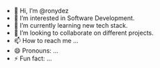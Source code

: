 - 👋 Hi, I’m @ronydez
- 👀 I’m interested in Software Development.
- 🌱 I’m currently learning new tech stack.
- 💞️ I’m looking to collaborate on different projects. 
- 📫 How to reach me ...
- 😄 Pronouns: ...
- ⚡ Fun fact: ...

<!---
ronydez/ronydez is a ✨ special ✨ repository because its `README.md` (this file) appears on your GitHub profile.
You can click the Preview link to take a look at your changes.
--->
